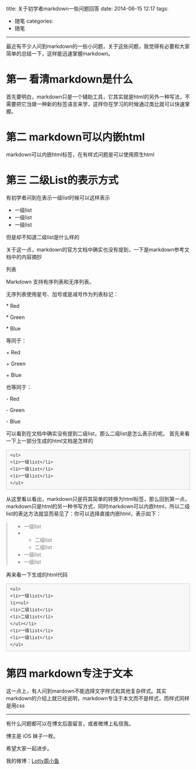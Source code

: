 title: 关于初学者markdown一些问题回答
date: 2014-06-15 12:17
tags:
  - 随笔
categories:
  - 随笔
---

最近有不少人问到markdown的一些小问题，关于这些问题，我觉得有必要和大家简单的总结一下，这样能迅速掌握markdown。

# 第一 看清markdown是什么

首先要明白，markdown只是一个辅助工具，它其实就是html的另外一种写法，不需要把它当做一种新的标签语言来学，这样你在学习的时候通过类比就可以快速掌握。

# 第二 markdown可以内嵌html

markdown可以内嵌html标签，在有样式问题是可以使用原生html

# 第三 二级List的表示方式

有初学者问到在表示一级list时候可以这样表示

* 一级list
* 一级list
* 一级list

但是却不知道二级list是什么样的

关于这一点，markdown的官方文档中确实也没有提到，一下是markdown参考文档中的内容摘抄

列表

Markdown 支持有序列表和无序列表。

无序列表使用星号、加号或是减号作为列表标记：

\* Red

\* Green

\* Blue

等同于：

\+ Red

\+ Green

\+ Blue

也等同于：

\- Red

\- Green

\- Blue

可以看到在文档中确实没有提到二级list，那么二级list是怎么表示的呢。 首先来看一下上一部分生成的html文档是怎样的


<pre style="margin-top:15px; margin-bottom:15px; padding:6px 10px; border:1px solid rgb(204,204,204); font-size:13px; font-family:Consolas,'Liberation Mono',Courier,monospace; background-color:rgb(248,248,248); line-height:19px; overflow:auto"><code style="margin:0px; padding:0px; font-size:12px; font-family:Consolas,'Liberation Mono',Courier,monospace; background-color:transparent">&lt;ul&gt;
&lt;li&gt;一级list&lt;/li&gt;
&lt;li&gt;一级list&lt;/li&gt;
&lt;li&gt;一级list&lt;/li&gt;
&lt;/ul&gt;
</code></pre>

从这里看以看出，markdown只是将其简单的转换为html标签，那么回到第一点，markdown只是html的另一种书写方式，同时markdown可以内嵌html，所以二级list的表达方法就显而易见了：你可以选择直接内嵌html，表示如下：

<blockquote style="margin-top:15px; margin-right:0px; margin-bottom:15px; margin-left:0px; padding-top:0px; padding-right:15px; padding-bottom:0px; padding-left:15px; border-top-width:0px; border-right-width:0px; border-bottom-width:0px; border-left-width:4px; border-style:initial; border-color:initial; border-left-style:solid; border-left-color:rgb(221,221,221); color:rgb(119,119,119)">
		<ul style="margin-top:0px; margin-right:0px; margin-bottom:0px; margin-left:0px; padding-top:0px; padding-right:0px; padding-bottom:0px; padding-left:30px; border-top-width:0px; border-right-width:0px; border-bottom-width:0px; border-left-width:0px; border-style:initial; border-color:initial">
			<li style="margin-top:0px; margin-right:0px; margin-bottom:0px; margin-left:0px; padding-top:0px; padding-right:0px; padding-bottom:0px; padding-left:0px; border-top-width:0px; border-right-width:0px; border-bottom-width:0px; border-left-width:0px; border-style:initial; border-color:initial">
				一级list
			</li>
			<li style="margin-top:0px; margin-right:0px; margin-bottom:0px; margin-left:0px; padding-top:0px; padding-right:0px; padding-bottom:0px; padding-left:0px; border-top-width:0px; border-right-width:0px; border-bottom-width:0px; border-left-width:0px; border-style:initial; border-color:initial">
				<ul style="margin-top:0px; margin-right:0px; margin-bottom:0px; margin-left:0px; padding-top:0px; padding-right:0px; padding-bottom:0px; padding-left:30px; border-top-width:0px; border-right-width:0px; border-bottom-width:0px; border-left-width:0px; border-style:initial; border-color:initial">
					<li style="margin-top:0px; margin-right:0px; margin-bottom:0px; margin-left:0px; padding-top:0px; padding-right:0px; padding-bottom:0px; padding-left:0px; border-top-width:0px; border-right-width:0px; border-bottom-width:0px; border-left-width:0px; border-style:initial; border-color:initial">
						二级list
					</li>
					<li style="margin-top:0px; margin-right:0px; margin-bottom:0px; margin-left:0px; padding-top:0px; padding-right:0px; padding-bottom:0px; padding-left:0px; border-top-width:0px; border-right-width:0px; border-bottom-width:0px; border-left-width:0px; border-style:initial; border-color:initial">
						二级list
					</li>
				</ul>
			</li>
			<li style="margin-top:0px; margin-right:0px; margin-bottom:0px; margin-left:0px; padding-top:0px; padding-right:0px; padding-bottom:0px; padding-left:0px; border-top-width:0px; border-right-width:0px; border-bottom-width:0px; border-left-width:0px; border-style:initial; border-color:initial">
				一级list
			</li>
			<li style="margin-top:0px; margin-right:0px; margin-bottom:0px; margin-left:0px; padding-top:0px; padding-right:0px; padding-bottom:0px; padding-left:0px; border-top-width:0px; border-right-width:0px; border-bottom-width:0px; border-left-width:0px; border-style:initial; border-color:initial">
				一级list
			</li>
		</ul>
	</blockquote>
	
再来看一下生成的html代码

<pre style="margin-top:15px; margin-bottom:15px; padding:6px 10px; border:1px solid rgb(204,204,204); font-size:13px; font-family:Consolas,'Liberation Mono',Courier,monospace; background-color:rgb(248,248,248); line-height:19px; overflow:auto"><code style="margin:0px; padding:0px; font-size:12px; font-family:Consolas,'Liberation Mono',Courier,monospace; background-color:transparent">&lt;ul&gt;
&lt;li&gt;一级list&lt;/li&gt;
li&gt;&lt;ul&gt;
&lt;li&gt;二级list&lt;/li&gt;
&lt;li&gt;二级list&lt;/li&gt;
&lt;/ul&gt;&lt;/li&gt;
&lt;li&gt;一级list&lt;/li&gt;
&lt;li&gt;一级list&lt;/li&gt;
&lt;/ul&gt;
</code></pre>

# 第四 markdown专注于文本

这一点上，有人问到mardown不能选择文字样式和其他复杂样式。其实markdown的介绍上就已经说明，markdown专注于本文而不是样式，而样式同样是用css

----

有什么问题都可以在博文后面留言，或者微博上私信我。

博主是 iOS 妹子一枚。

希望大家一起进步。

我的微博：[Lotty周小鱼](http://weibo.com/coderfish/)



